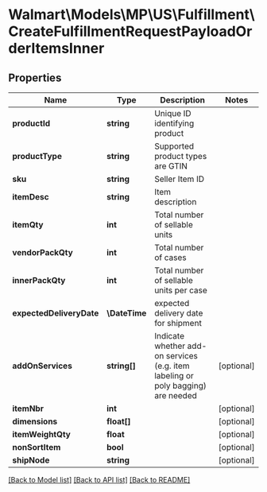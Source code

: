 # Walmart\Models\MP\US\Fulfillment\CreateFulfillmentRequestPayloadOrderItemsInner

## Properties

Name | Type | Description | Notes
------------ | ------------- | ------------- | -------------
**productId** | **string** | Unique ID identifying product |
**productType** | **string** | Supported product types are GTIN |
**sku** | **string** | Seller Item ID |
**itemDesc** | **string** | Item description |
**itemQty** | **int** | Total number of sellable units |
**vendorPackQty** | **int** | Total number of cases |
**innerPackQty** | **int** | Total number of sellable units per case |
**expectedDeliveryDate** | **\DateTime** | expected delivery date for shipment |
**addOnServices** | **string[]** | Indicate whether add-on services (e.g. item labeling or poly bagging) are needed | [optional]
**itemNbr** | **int** |  | [optional]
**dimensions** | **float[]** |  | [optional]
**itemWeightQty** | **float** |  | [optional]
**nonSortItem** | **bool** |  | [optional]
**shipNode** | **string** |  | [optional]


[[Back to Model list]](./) [[Back to API list]](../../../../../README.md#supported-apis) [[Back to README]](../../../../../README.md)

